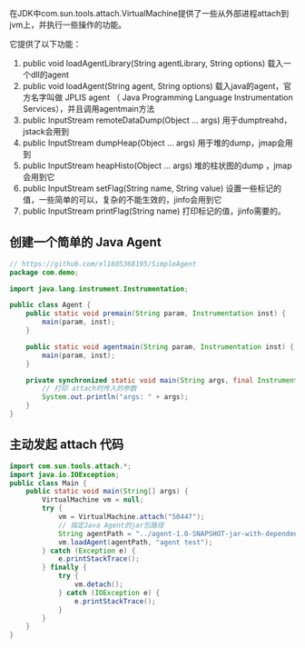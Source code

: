
在JDK中com.sun.tools.attach.VirtualMachine提供了一些从外部进程attach到jvm上，并执行一些操作的功能。

它提供了以下功能：
1. public void loadAgentLibrary(String agentLibrary, String options)
载入一个dll的agent
2. public void loadAgent(String agent, String options)
载入java的agent，官方名字叫做 JPLIS agent （ Java Programming Language Instrumentation Services），并且调用agentmain方法
3. public InputStream remoteDataDump(Object … args)
用于dumptreahd，jstack会用到
4. public InputStream dumpHeap(Object … args)
用于堆的dump，jmap会用到
5. public InputStream heapHisto(Object … args)
堆的柱状图的dump ，jmap会用到它
6. public InputStream setFlag(String name, String value)
设置一些标记的值，一些简单的可以，复杂的不能生效的，jinfo会用到它
7. public InputStream printFlag(String name)
打印标记的值，jinfo需要的。
## 创建一个简单的 Java Agent
```java
// https://github.com/xl1605368195/SimpleAgent
package com.demo;

import java.lang.instrument.Instrumentation;

public class Agent {
    public static void premain(String param, Instrumentation inst) {
        main(param, inst);
    }

    public static void agentmain(String param, Instrumentation inst) {
        main(param, inst);
    }

    private synchronized static void main(String args, final Instrumentation inst) {
        // 打印 attach时传入的参数
        System.out.println("args: " + args);
    }
}
```

## 主动发起 attach 代码

```java
import com.sun.tools.attach.*;
import java.io.IOException;
public class Main {
    public static void main(String[] args) {
        VirtualMachine vm = null;
        try {
            vm = VirtualMachine.attach("50447");
            // 指定Java Agent的jar包路径
            String agentPath = "../agent-1.0-SNAPSHOT-jar-with-dependencies.jar";
            vm.loadAgent(agentPath, "agent test");
        } catch (Exception e) {
            e.printStackTrace();
        } finally {
            try {
                vm.detach();
            } catch (IOException e) {
                e.printStackTrace();
            }
        }
    }
}

```